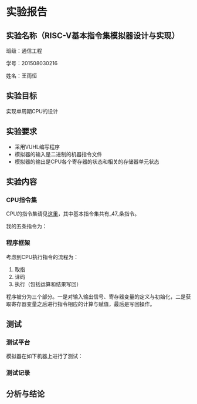 # 实验报告
## 实验名称（RISC-V基本指令集模拟器设计与实现）
班级：通信工程

学号：201508030216

姓名：王雨恒

## 实验目标
实现单周期CPU的设计

## 实验要求
* 采用VUHL编写程序
* 模拟器的输入是二进制的机器指令文件
* 模拟器的输出是CPU各个寄存器的状态和相关的存储器单元状态

## 实验内容
### CPU指令集
CPU的指令集请见[这里](https://riscv.org/specifications/)，其中基本指令集共有_47_条指令。

我的五条指令为：

### 程序框架
考虑到CPU执行指令的流程为：
1. 取指
2. 译码
3. 执行（包括运算和结果写回）

程序被分为三个部分。一是对输入输出信号、寄存器变量的定义与初始化，二是获取寄存器变量之后进行指令相应的计算与赋值，最后是写回操作。

## 测试
### 测试平台
模拟器在如下机器上进行了测试：

### 测试记录

## 分析与结论
